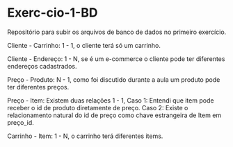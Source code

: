 # Exerc-cio-1-BD
Repositório para subir os arquivos de banco de dados no primeiro exercício.

Cliente - Carrinho: 1 - 1, o cliente terá só um carrinho.

Cliente - Endereço: 1 - N, se é um e-commerce o cliente pode ter diferentes endereços cadastrados.

Preço - Produto: N - 1, como foi discutido durante a aula um produto pode ter diferentes preços.

Preço - Item: Existem duas relações 1 - 1,
Caso 1:  Entendi que item pode receber o id de produto diretamente de preço.
Caso 2:  Existe o relacionamento natural do id de preço como chave estrangeira de Item em preço_id.

Carrinho - Item: 1 - N, o carrinho terá diferentes items.